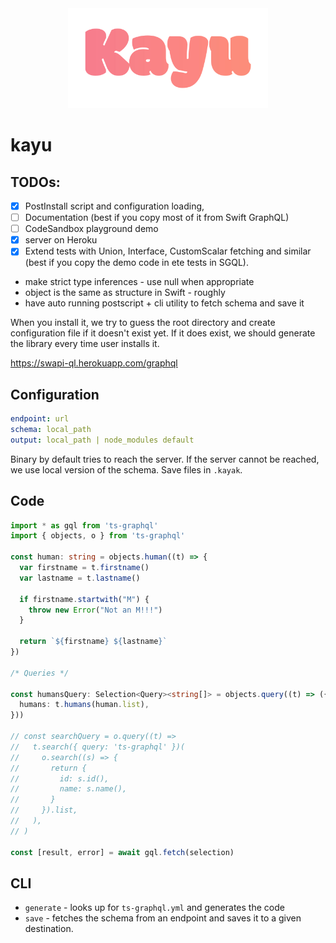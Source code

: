 <div align="center"><img src="media/thumbnail.png" width="320" /></div>

# kayu

## TODOs:

- [x] PostInstall script and configuration loading,
- [ ] Documentation (best if you copy most of it from Swift GraphQL)
- [ ] CodeSandbox playground demo
- [x] server on Heroku
- [x] Extend tests with Union, Interface, CustomScalar fetching and similar (best if you copy the demo code in ete tests in SGQL).

- make strict type inferences - use null when appropriate
- object is the same as structure in Swift - roughly
- have auto running postscript + cli utility to fetch schema and save it

When you install it, we try to guess the root directory and create configuration file if it doesn't exist yet.
If it does exist, we should generate the library every time user installs it.

https://swapi-ql.herokuapp.com/graphql

## Configuration

```yml
endpoint: url
schema: local_path
output: local_path | node_modules default
```

Binary by default tries to reach the server. If the server cannot be reached, we use local version of the schema. Save files in `.kayak`.

## Code

```ts
import * as gql from 'ts-graphql'
import { objects, o } from 'ts-graphql'

const human: string = objects.human((t) => {
  var firstname = t.firstname()
  var lastname = t.lastname()

  if firstname.startwith("M") {
    throw new Error("Not an M!!!")
  }

  return `${firstname} ${lastname}`
})

/* Queries */

const humansQuery: Selection<Query><string[]> = objects.query((t) => ({
  humans: t.humans(human.list),
}))

// const searchQuery = o.query((t) =>
//   t.search({ query: 'ts-graphql' })(
//     o.search((s) => {
//       return {
//         id: s.id(),
//         name: s.name(),
//       }
//     }).list,
//   ),
// )

const [result, error] = await gql.fetch(selection)
```

## CLI

- `generate` - looks up for `ts-graphql.yml` and generates the code
- `save` - fetches the schema from an endpoint and saves it to a given destination.
